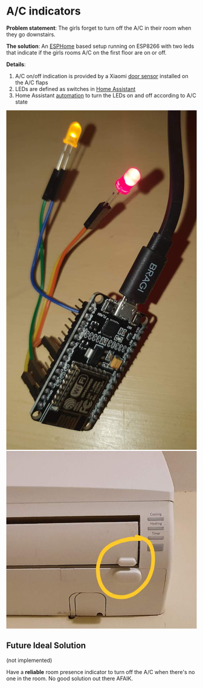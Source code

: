 # A/C indicators
**Problem statement**: The girls forget to turn off the A/C in their room when they go downstairs.

**The solution**: An [ESPHome](https://esphome.io/) based setup running on ESP8266 with two leds that indicate if the girls rooms A/C on the first floor are on or off.

**Details**:
1. A/C on/off indication is provided by a Xiaomi [door sensor](https://www.aliexpress.com/item/32829391822.html) installed on the A/C flaps
1. LEDs are defined as switches in [Home Assistant](https://www.home-assistant.io/)
1. Home Assistant [automation](https://github.com/talsalmona/hass-config/blob/5a5dcffa59ede84e97ef37ceb1e34732eacc9302/automations.yaml#L118) to turn the LEDs on and off according to A/C state

![ESP](https://github.com/talsalmona/ac-indicator/blob/master/esp.jpg)
![Sensor](https://github.com/talsalmona/ac-indicator/blob/master/sensor.jpg)


## Future Ideal Solution 
(not implemented)

Have a **reliable** room presence indicator to turn off the A/C when there's no one in the room. No good solution out there AFAIK.
